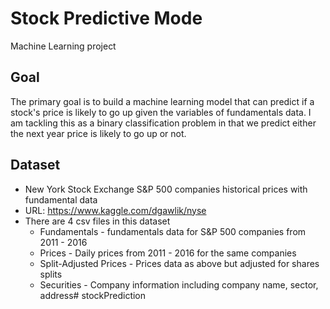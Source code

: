 # Stock Predictive Mode
Machine Learning project
## Goal
The primary goal is to build a machine learning model that can predict if a stock's price is likely to go up given the variables of fundamentals data. I am tackling this as a binary classification problem in that we predict either the next year price is likely to go up or not.
## Dataset
- New York Stock Exchange S&P 500 companies historical prices with fundamental data
- URL: https://www.kaggle.com/dgawlik/nyse
- There are 4 csv files in this dataset
  - Fundamentals - fundamentals data for S&P 500 companies from 2011 - 2016
  - Prices - Daily prices from 2011 - 2016 for the same companies
  - Split-Adjusted Prices - Prices data as above but adjusted for shares splits
  - Securities - Company information including company name, sector, address# stockPrediction
  
